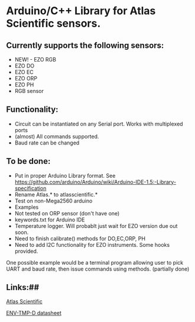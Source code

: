 # Arduino/C++ Library for Atlas Scientific sensors. #

## Currently supports the following sensors: ##

* NEW! - EZO RGB
* EZO DO
* EZO EC
* EZO ORP
* EZO PH
* RGB sensor

## Functionality: ##

* Circuit can be instantiated on any Serial port. Works with multiplexed ports
* (almost) All commands supported.
* Baud rate can be changed


## To be done: ##

* Put in proper Arduino Library format. See https://github.com/arduino/Arduino/wiki/Arduino-IDE-1.5:-Library-specification
* Rename Atlas.* to atlasscientific.*
* Test on non-Mega2560 arduino
* Examples
* Not tested on ORP sensor (don't have one)
* keywords.txt for Arduino IDE
* Temperature logger. Will probablt just wait for EZO version due out soon.
* Need to finish calibrate() methods for DO,EC,ORP, PH
* Need to add I2C functionality for EZO instruments. Some hooks provided.

One possible example would be a terminal program allowing user to pick UART and baud rate, then issue commands using methods. (partially done)

## Links:##

[Atlas Scientific](http://www.atlas-scientific.com/)

[ENV-TMP-D datasheet](http://www.atlas-scientific.com/_files/_datasheets/_probe/ENV-TEMP-D.pdf)